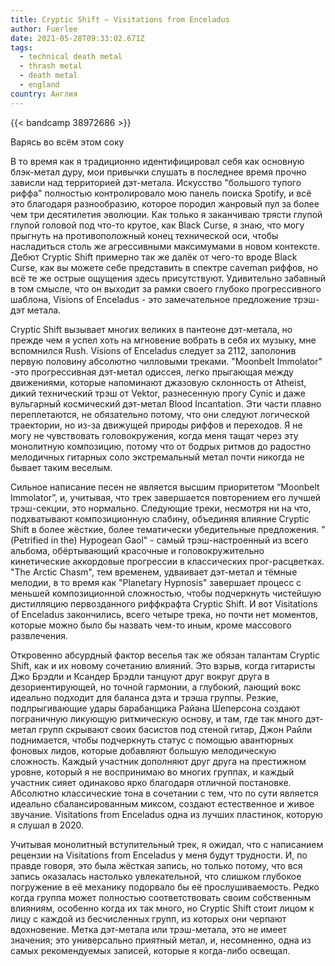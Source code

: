 ```yaml
---
title: Cryptic Shift — Visitations from Enceladus
author: Fuerlee
date: 2021-05-28T09:33:02.671Z
tags:
  - technical death metal
  - thrash metal
  - death metal
  - england
country: Англия
---
```

{{< bandcamp 38972686 >}}

Варясь во всём этом соку



В то время как я традиционно идентифицировал себя как основную блэк-метал дуру, мои привычки слушать в последнее время прочно зависли над территорией дэт-метала. Искусство "большого тупого риффа" полностью контролировало мою панель поиска Spotify, и всё это благодаря разнообразию, которое породил жанровый пул за более чем три десятилетия эволюции. Как только я заканчиваю трясти глупой глупой головой под что-то крутое, как Black Curse, я знаю, что могу прыгнуть на противоположный конец технической оси, чтобы насладиться столь же агрессивными максимумами в новом контексте. Дебют Cryptic Shift примерно так же далёк от чего-то вроде Black Curse, как вы можете себе представить в спектре caveman риффов, но всё те же острые ощущения здесь присутствуют. Удивительно забавный в том смысле, что он выходит за рамки своего глубоко прогрессивного шаблона, Visions of Enceladus - это замечательное предложение трэш-дэт метала.



Cryptic Shift вызывает многих великих в пантеоне дэт-метала, но прежде чем я успел хоть на мгновение вобрать в себя их музыку, мне вспомнился Rush. Visions of Enceladus следует за 2112, заполонив первую половину абсолютно чилловыми треками. "Moonbelt Immolator" -это прогрессивная дэт-метал одиссея, легко прыгающая между движениями, которые напоминают джазовую склонность от Atheist, дикий технический трэш от Vektor, разнесенную прогу Cynic и даже вульгарный космический дэт-метал Blood Incantation. Эти части плавно переплетаются, не обязательно потому, что они следуют логической траектории, но из-за движущей природы риффов и переходов. Я не могу не чувствовать головокружения, когда меня тащат через эту монолитную композицию, потому что от бодрых ритмов до радостно мелодичных гитарных соло экстремальный метал почти никогда не бывает таким веселым.



Сильное написание песен не является высшим приоритетом “Moonbelt Immolator”, и, учитывая, что трек завершается повторением его лучшей трэш-секции, это нормально. Следующие треки, несмотря ни на что, подхватывают композиционную слабину, объединяя влияние Cryptic Shift в более жёсткие, более тематически убедительные предложения. "(Petrified in the) Hypogean Gaol" - самый трэш-настроенный из всего альбома, обёртывающий красочные и головокружительно кинетические аккордовые прогрессии в классических прог-расцветках. "The Arctic Chasm", тем временем, удваивает дэт-метал и тёмные мелодии, в то время как "Planetary Hypnosis" завершает процесс с меньшей композиционной сложностью, чтобы подчеркнуть чистейшую дистилляцию первозданного риффкрафта Cryptic Shift. И вот Visitations of Enceladus закончились, всего четыре трека, но почти нет моментов, которые можно было бы назвать чем-то иным, кроме массового развлечения.



Откровенно абсурдный фактор веселья так же обязан талантам Cryptic Shift, как и их новому сочетанию влияний. Это взрыв, когда гитаристы Джо Брэдли и Ксандер Брэдли танцуют друг вокруг друга в дезориентирующей, но точной гармонии, а глубокий, лающий вокс идеально подходит для баланса дэта и трэша группы. Резкие, подпрыгивающие удары барабанщика Райана Шеперсона создают пограничную ликующую ритмическую основу, и там, где так много дэт-метал групп скрывают своих басистов под стеной гитар, Джон Райли поднимается, чтобы подчеркнуть статус с помощью авантюрных фоновых лидов, которые добавляют большую мелодическую сложность. Каждый участник дополняют друг друга на престижном уровне, который я не воспринимаю во многих группах, и каждый участник сияет одинаково ярко благодаря отличной постановке. Абсолютно классические тона в сочетании с тем, что по сути является идеально сбалансированным миксом, создают естественное и живое звучание. Visitations from Enceladus одна из лучших пластинок, которую я слушал в 2020.



Учитывая монолитный вступительный трек, я ожидал, что с написанием рецензии на Visitations from Enceladus у меня будут трудности. И, по правде говоря, это была жёсткая запись, но только потому, что вся запись оказалась настолько увлекательной, что слишком глубокое погружение в её механику подорвало бы её прослушиваемость. Редко когда группа может полностью соответствовать своим собственным влияниям, особенно когда их так много, но Cryptic Shift стоит лицом к лицу с каждой из бесчисленных групп, из которых они черпают вдохновение. Метка дэт-метала или трэш-метала, это не имеет значения; это универсально приятный метал, и, несомненно, одна из самых рекомендуемых записей, которые я когда-либо освещал.